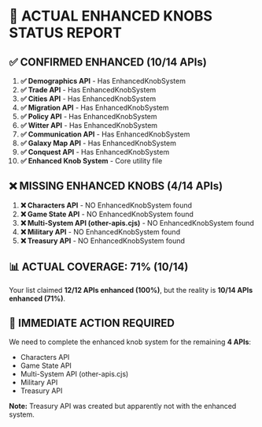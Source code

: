 # 🚨 ACTUAL ENHANCED KNOBS STATUS REPORT

## ✅ **CONFIRMED ENHANCED (10/14 APIs)**
1. **✅ Demographics API** - Has EnhancedKnobSystem
2. **✅ Trade API** - Has EnhancedKnobSystem  
3. **✅ Cities API** - Has EnhancedKnobSystem
4. **✅ Migration API** - Has EnhancedKnobSystem
5. **✅ Policy API** - Has EnhancedKnobSystem
6. **✅ Witter API** - Has EnhancedKnobSystem
7. **✅ Communication API** - Has EnhancedKnobSystem
8. **✅ Galaxy Map API** - Has EnhancedKnobSystem
9. **✅ Conquest API** - Has EnhancedKnobSystem
10. **✅ Enhanced Knob System** - Core utility file

## ❌ **MISSING ENHANCED KNOBS (4/14 APIs)**
1. **❌ Characters API** - NO EnhancedKnobSystem found
2. **❌ Game State API** - NO EnhancedKnobSystem found  
3. **❌ Multi-System API (other-apis.cjs)** - NO EnhancedKnobSystem found
4. **❌ Military API** - NO EnhancedKnobSystem found
5. **❌ Treasury API** - NO EnhancedKnobSystem found

## 📊 **ACTUAL COVERAGE: 71% (10/14)**

Your list claimed **12/12 APIs enhanced (100%)**, but the reality is **10/14 APIs enhanced (71%)**.

## 🔧 **IMMEDIATE ACTION REQUIRED**

We need to complete the enhanced knob system for the remaining **4 APIs**:
- Characters API
- Game State API  
- Multi-System API (other-apis.cjs)
- Military API
- Treasury API

**Note:** Treasury API was created but apparently not with the enhanced system.
